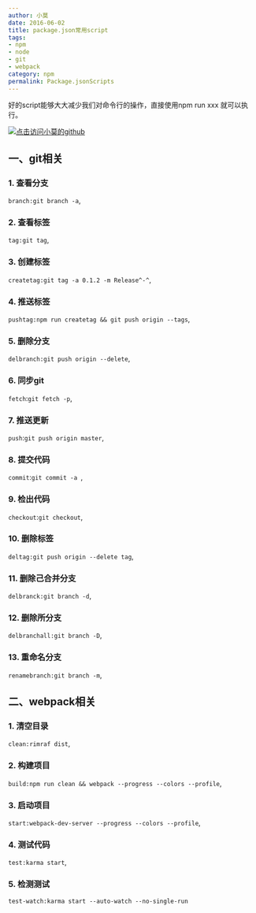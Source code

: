 ```yaml
---
author: 小莫
date: 2016-06-02
title: package.json常用script
tags:
- npm
- node
- git
- webpack
category: npm
permalink: Package.jsonScripts
---
```

好的script能够大大减少我们对命令行的操作，直接使用npm run xxx 就可以执行。
<!--more-->
[![点击访问小莫的github](http://static.xiaomo.info/images/npm.png)](https://github.com/qq83387856)
## 一、git相关


### 1. 查看分支
  `branch:git branch -a`,    
### 2. 查看标签
  `tag:git tag`,    
### 3. 创建标签
  `createtag:git tag -a 0.1.2 -m Release^-^`,    
### 4. 推送标签
  `pushtag:npm run createtag && git push origin --tags`,        
### 5. 删除分支
  `delbranch:git push origin --delete`,             
### 6. 同步git
  `fetch`:`git fetch -p`,                  
### 7. 推送更新
  `push`:`git push origin master`,            
### 8. 提交代码
 `commit`:`git commit -a `,             
### 9. 检出代码
  `checkout`:`git checkout`,            
### 10. 删除标签
  `deltag:git push origin --delete tag`,             
### 11. 删除己合并分支
   `delbranck:git branch -d`,          
### 12. 删除所分支
 `delbranchall:git branch -D`,                 
### 13. 重命名分支
  `renamebranch:git branch -m`,   


## 二、webpack相关
### 1. 清空目录
  `clean:rimraf dist`,
### 2. 构建项目
  `build:npm run clean && webpack --progress --colors --profile`,
### 3. 启动项目
  `start:webpack-dev-server --progress --colors --profile`,
### 4. 测试代码
  `test:karma start`,
### 5. 检测测试
  `test-watch:karma start --auto-watch --no-single-run`
